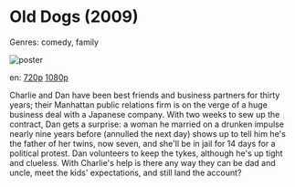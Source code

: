 # Old Dogs (2009)

Genres: comedy, family

![poster](http://image.tmdb.org/t/p/w500/2B4tOJ71vJQktyjsG0iqGM0Yh10.jpg)

en:
  [720p](magnet:?xt=urn:btih:473C5D0F37CC1109922A29F95224CFED05C9135D&tr=udp://glotorrents.pw:6969/announce&tr=udp://tracker.opentrackr.org:1337/announce&tr=udp://torrent.gresille.org:80/announce&tr=udp://tracker.openbittorrent.com:80&tr=udp://tracker.coppersurfer.tk:6969&tr=udp://tracker.leechers-paradise.org:6969&tr=udp://p4p.arenabg.ch:1337&tr=udp://tracker.internetwarriors.net:1337)
  [1080p](magnet:?xt=urn:btih:EBC088CD25688B59C1658D6D12E1559E0EC4DF56&tr=udp://glotorrents.pw:6969/announce&tr=udp://tracker.opentrackr.org:1337/announce&tr=udp://torrent.gresille.org:80/announce&tr=udp://tracker.openbittorrent.com:80&tr=udp://tracker.coppersurfer.tk:6969&tr=udp://tracker.leechers-paradise.org:6969&tr=udp://p4p.arenabg.ch:1337&tr=udp://tracker.internetwarriors.net:1337)
  


Charlie and Dan have been best friends and business partners for thirty years; their Manhattan public relations firm is on the verge of a huge business deal with a Japanese company. With two weeks to sew up the contract, Dan gets a surprise: a woman he married on a drunken impulse nearly nine years before (annulled the next day) shows up to tell him he's the father of her twins, now seven, and she'll be in jail for 14 days for a political protest. Dan volunteers to keep the tykes, although he's up tight and clueless. With Charlie's help is there any way they can be dad and uncle, meet the kids' expectations, and still land the account?